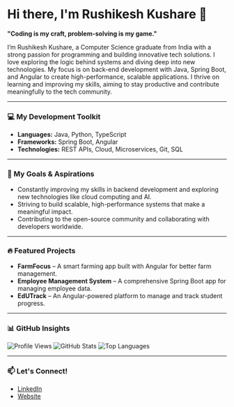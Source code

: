 # Hi there, I'm Rushikesh Kushare 👋

**"Coding is my craft, problem-solving is my game."**

I’m Rushikesh Kushare, a Computer Science graduate from India with a strong passion for programming and building innovative tech solutions. I love exploring the logic behind systems and diving deep into new technologies. My focus is on back-end development with Java, Spring Boot, and Angular to create high-performance, scalable applications. I thrive on learning and improving my skills, aiming to stay productive and contribute meaningfully to the tech community.

---

### 💻 My Development Toolkit

- **Languages:** Java, Python, TypeScript
- **Frameworks:** Spring Boot, Angular
- **Technologies:** REST APIs, Cloud, Microservices, Git, SQL

---

### 🎯 My Goals & Aspirations

- Constantly improving my skills in backend development and exploring new technologies like cloud computing and AI.
- Striving to build scalable, high-performance systems that make a meaningful impact.
- Contributing to the open-source community and collaborating with developers worldwide.

---

### 🔥 Featured Projects

- **FarmFocus** – A smart farming app built with Angular for better farm management.
- **Employee Management System** – A comprehensive Spring Boot app for managing employee data.
- **EdUTrack** – An Angular-powered platform to manage and track student progress.

---

### 📊 GitHub Insights

![Profile Views](https://komarev.com/ghpvc/?username=rushi0n&color=blue)
![GitHub Stats](https://github-readme-stats.vercel.app/api?username=rushi0n&show_icons=true&theme=radical)
![Top Languages](https://github-readme-stats.vercel.app/api/top-langs/?username=rushi0n&layout=compact&theme=radical)

---

### 📫 Let's Connect!

- [LinkedIn](https://www.linkedin.com/in/rushikesh-kushare-781375312)
- [Website](http://rushi.is-a.dev)
